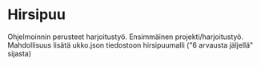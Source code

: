 # Hirsipuu
Ohjelmoinnin perusteet harjoitustyö. Ensimmäinen projekti/harjoitustyö. Mahdollisuus lisätä ukko.json tiedostoon hirsipuumalli ("6 arvausta jäljellä" sijasta)
